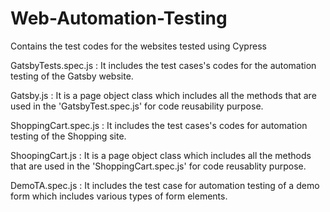 # Web-Automation-Testing
Contains the test codes for the websites tested using Cypress

GatsbyTests.spec.js : It includes the test cases's codes for the automation testing of the Gatsby website.

Gatsby.js           : It is a page object class which includes all the methods that are used in the 'GatsbyTest.spec.js' for code reusability purpose.

ShoppingCart.spec.js  : It includes the test cases's codes for automation testing of the Shopping site.

ShoopingCart.js       : It is a page object class which includes all the methods that are used in the 'ShoppingCart.spec.js' for code reusablity purpose.

DemoTA.spec.js  : It includes the test case for automation testing of a demo form which includes various types of form elements.
